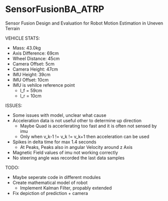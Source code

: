 # SensorFusionBA_ATRP
Sensor Fusion Design and Evaluation for Robot Motion Estimation in Uneven Terrain

VEHICLE STATS:
- Mass: 43.0kg
- Axis Difference: 69cm
- Wheel Distance: 45cm
- Camera Offset: 5cm
- Camera Height: 47cm
- IMU Height: 39cm
- IMU Offset: 10cm
- IMU is vehilce reference point 
    - l_f = 59cm
    - l_r = 10cm

ISSUES:
- Some issues with model, unclear what cause
- Acceleration data is not useful other to determine up direction
    - Maybe Quad is accerlerating too fast and it is often not sensed by imu
    - Only when v_k-1 != v_k != v_k+1 then acceleration can be used
- Spikes in delta time for max 1.4 seconds
    - At Peaks, Peaks also in angular Velocity around z Axis
- Magnetic Field values of imu not working correctly
- No steering angle was recorded the last data samples

TODO:
- Maybe seperate code in different modules
- Create mathematical model of robot
    - Implement Kalman Filter, propably extended
- Fix depiction of prediction + camera 
